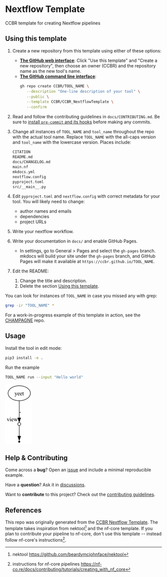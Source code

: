 # Nextflow Template <!-- replace this header with TOOL_NAME -->

CCBR template for creating Nextflow pipelines <!-- replace this line with the description of TOOL_NAME -->

## Using this template

1. Create a new repository from this template using either of these options:
   - [**The GitHub web interface**](https://github.com/CCBR/CCBR_NextflowTemplate):
     Click "Use this template" and "Create a new repository", then choose an owner (CCBR) and the repository name as the new tool's name.
   - [**The GitHub command line interface**](https://cli.github.com/):
     ```sh
     gh repo create CCBR/TOOL_NAME \
        --description "One-line description of your tool" \
        --public \
        --template CCBR/CCBR_NextflowTemplate \
        --confirm
     ```
1. Read and follow the contributing guidelines in `docs/CONTRIBUTING.md`.
   Be sure to [install `pre-commit` and its hooks](docs/CONTRIBUTING.md#use-pre-commit-hooks) before making any commits.
1. Change all instances of `TOOL_NAME` and `tool_name` throughout the repo with the actual tool name. Replace `TOOL_NAME` with the all-caps version and `tool_name` with the lowercase version. Places include:

   <!-- `grep -irl tool_name * | sort` -->

   ```
   CITATION
   README.md
   docs/CHANGELOG.md
   main.nf
   mkdocs.yml
   nextflow.config
   pyproject.toml
   src/__main__.py
   ```

1. Edit `pyproject.toml` and `nextflow.config` with correct metadata for your tool. You will likely need to change:
   - author names and emails
   - dependencies
   - project URLs
1. Write your nextflow workflow.
1. Write your documentation in `docs/` and enable GitHub Pages.
   - In settings, go to General > Pages and select the `gh-pages` branch.
     mkdocs will build your site under the `gh-pages` branch, and GitHub Pages will make it available at `https://ccbr.github.io/TOOL_NAME`.
1. Edit the README:
   1. Change the title and description.
   1. Delete the section [Using this template](README.md##using-this-template).

You can look for instances of `TOOL_NAME` in case you missed any with grep:

```sh
grep -ir "TOOL_NAME" *
```

For a work-in-progress example of this template in action, see the [CHAMPAGNE](https://github.com/CCBR/CHAMPAGNE) repo.

## Usage

Install the tool in edit mode:

```sh
pip3 install -e .
```

Run the example

```sh
TOOL_NAME run --input "Hello world"
```

![dag](assets/dag.png)

## Help & Contributing

Come across a **bug**? Open an [issue](https://github.com/CCBR/TOOL_NAME/issues) and include a minimal reproducible example.

Have a **question**? Ask it in [discussions](https://github.com/CCBR/TOOL_NAME/discussions).

Want to **contribute** to this project? Check out the [contributing guidelines](docs/CONTRIBUTING.md).

## References

This repo was originally generated from the [CCBR Nextflow Template](https://github.com/CCBR/CCBR_NextflowTemplate).
The template takes inspiration from nektool[^1] and the nf-core template.
If you plan to contribute your pipeline to nf-core, don't use this template -- instead follow nf-core's instructions[^2].

[^1]: nektool https://github.com/beardymcjohnface/nektool
[^2]: instructions for nf-core pipelines https://nf-co.re/docs/contributing/tutorials/creating_with_nf_core
